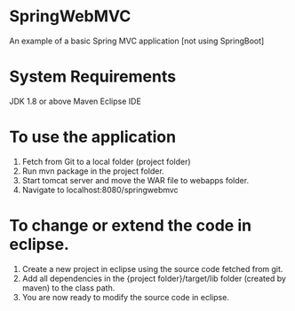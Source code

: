 SpringWebMVC
=========
An example of a basic Spring MVC application [not using SpringBoot]

System Requirements
===================
JDK 1.8 or above
Maven
Eclipse IDE

To use the application
======================

1. Fetch from Git to a local folder (project folder)
2. Run mvn package in the project folder.
3. Start tomcat server and move the WAR file to webapps folder.
4. Navigate to localhost:8080/springwebmvc

To change or extend the code in eclipse.
========================================
1. Create a new project in eclipse using the source code fetched from git.
2. Add all dependencies in the {project folder}/target/lib folder (created by maven) to the class path.
3. You are now ready to modify the source code in eclipse.
